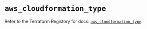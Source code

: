 # `aws_cloudformation_type`

Refer to the Terraform Registory for docs: [`aws_cloudformation_type`](https://registry.terraform.io/providers/hashicorp/aws/5.12.0/docs/resources/cloudformation_type).
